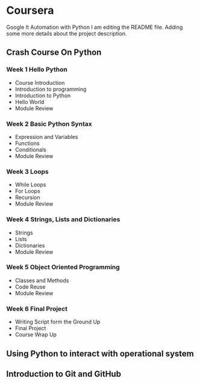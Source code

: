# Coursera
Google It Automation with Python 
I am editing the README file. Adding some more details about the project description.

## Crash Course On Python

### Week 1 **Hello Python**

* Course Introduction
* Introduction to programming
* Introduction to Python
* Hello World
* Module Review

### Week 2 **Basic Python Syntax**

* Expression and Variables
* Functions
* Conditionals
* Module Review

### Week 3 **Loops**

* While Loops
* For Loops
* Recursion
* Module Review

### Week 4 **Strings, Lists and Dictionaries**

* Strings
* Lists
* Dictionaries
* Module Review

### Week 5 **Object Oriented Programming**

* Classes and Methods
* Code Reuse
* Module Review

### Week 6 **Final Project**

* Writing Script form the Ground Up
* Final Project
* Course Wrap Up

## Using Python to interact with operational system

## Introduction to Git and GitHub






